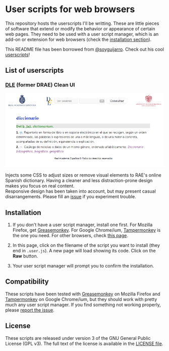 # User scripts for web browsers

This repository hosts the userscripts I'll be writting. These are little pieces of software that extend or modify the behavior or appearance of certain web pages. They need to be used with a user script manager, which is an add-on or extension for web browsers (check the [installation section](#installation)).

This README file has been borrowed from [@soyguijarro](https://github.com/soyguijarro/). Check out his cool [userscripts](https://github.com/soyguijarro/userscripts)!

## List of userscripts

### [DLE](http://dle.rae.es/) (former DRAE) Clean UI

![DLE Clean UI in action](img/dle_clean_ui_screenshot.png)

Injects some CSS to adjust sizes or remove visual elements to RAE's online Spanish dictionary. Having a cleaner and less distraction-prone design makes you focus on real content.  
Responsive design has been taken into account, but may present casual disarrangements. Please fill an [issue](https://gitlab.com/Roboe/userscripts/issues) if you experiment trouble.


## Installation

1. If you don't have a user script manager, install one first. For Mozilla Firefox, get [Greasemonkey](https://addons.mozilla.org/firefox/addon/greasemonkey/). For Google Chrome/ium, [Tampermonkey](https://chrome.google.com/webstore/detail/tampermonkey/dhdgffkkebhmkfjojejmpbldmpobfkfo) is the one you need. For other browsers, check [this page](http://wiki.greasespot.net/Cross-browser_userscripting).

2. In this page, click on the filename of the script you want to install (they end in `.user.js`). A new page will load showing its code. Click on the **Raw** button.

3. Your user script manager will prompt you to confirm the installation.


## Compatibility

These scripts have been tested with [Greasemonkey](https://addons.mozilla.org/firefox/addon/greasemonkey/) on Mozilla Firefox and [Tampermonkey](https://chrome.google.com/webstore/detail/tampermonkey/dhdgffkkebhmkfjojejmpbldmpobfkfo) on Google Chrome/ium, but they should work with pretty much any user script manager. If you find something not working properly, please [report the issue](https://gitlab.com/Roboe/userscripts/issues).


## License

These scripts are released under version 3 of the GNU General Public License (GPL v3). The full text of the license is available in the [LICENSE file](LICENSE).
